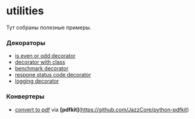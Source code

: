 # utilities
Тут собраны полезные примеры.
### Декораторы
- [is even or odd decorator](https://github.com/ArslanYadov/utilities/blob/main/decorators/decorators.py)
- [decorator with class](https://github.com/ArslanYadov/utilities/blob/main/decorators/decorator_with_class.py)
- [benchmark decorator](https://github.com/ArslanYadov/utilities/blob/main/decorators/benchmark.py)
- [respone status code decorator](https://github.com/ArslanYadov/utilities/blob/main/decorators/check_status.py)
- [logging decorator](https://github.com/ArslanYadov/utilities/blob/main/decorators/logit_decorator.py)
### Конвертеры
- [convert to pdf](https://github.com/ArslanYadov/utilities/blob/main/convert2/pdf/html2pdf.py) via **[pdfkit]**(https://github.com/JazzCore/python-pdfkit)